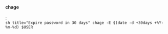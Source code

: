 #### chage
:   
    ```sh title="Expire password in 30 days"
    chage -E $(date -d +30days +%Y-%m-%d) $USER
    ```